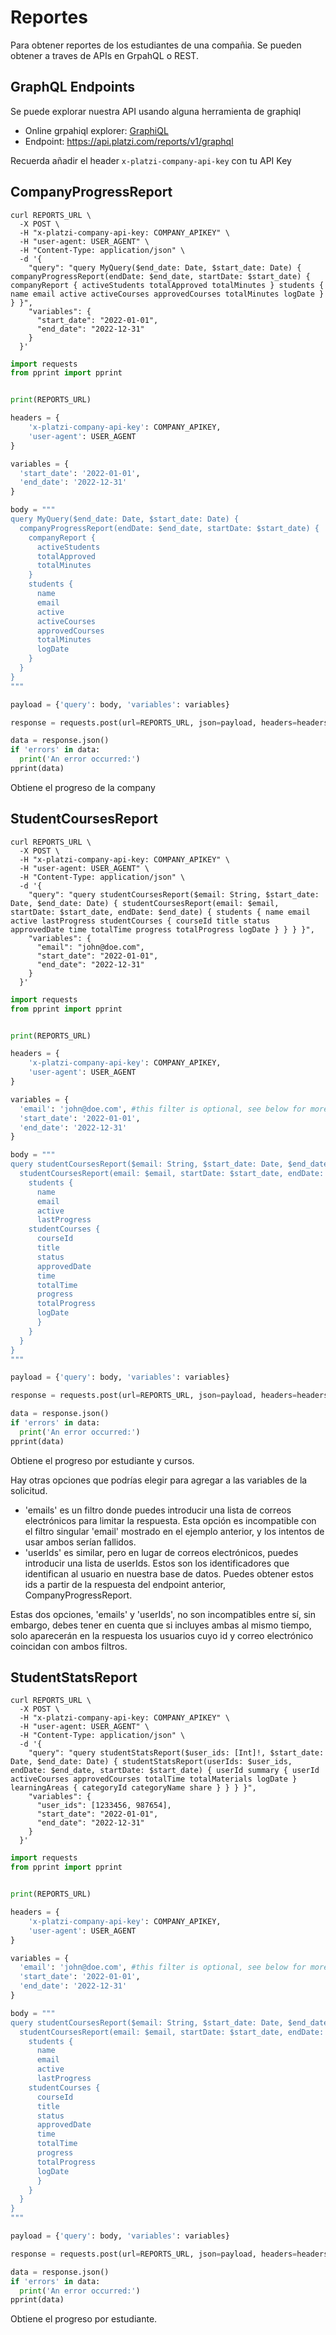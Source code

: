 # Reportes

Para obtener reportes de los estudiantes de una compañia.
Se pueden obtener a traves de APIs en GrpahQL o REST.

## GraphQL Endpoints

Se puede explorar nuestra API usando alguna herramienta de graphiql

- Online grpahiql explorer: [GraphiQL](https://www.npmjs.com/package/graphiql) 
- Endpoint: https://api.platzi.com/reports/v1/graphql

<aside class="success">
Recuerda añadir el header <code>x-platzi-company-api-key</code> con tu API Key
</aside>

## CompanyProgressReport

```shell
curl REPORTS_URL \
  -X POST \
  -H "x-platzi-company-api-key: COMPANY_APIKEY" \
  -H "user-agent: USER_AGENT" \
  -H "Content-Type: application/json" \
  -d '{
    "query": "query MyQuery($end_date: Date, $start_date: Date) { companyProgressReport(endDate: $end_date, startDate: $start_date) { companyReport { activeStudents totalApproved totalMinutes } students { name email active activeCourses approvedCourses totalMinutes logDate } } }",
    "variables": {
      "start_date": "2022-01-01",
      "end_date": "2022-12-31"
    }
  }'
```

```python
import requests
from pprint import pprint


print(REPORTS_URL)

headers = {
    'x-platzi-company-api-key': COMPANY_APIKEY,
    'user-agent': USER_AGENT
}

variables = {
  'start_date': '2022-01-01',
  'end_date': '2022-12-31'
}

body = """
query MyQuery($end_date: Date, $start_date: Date) {
  companyProgressReport(endDate: $end_date, startDate: $start_date) {
    companyReport {
      activeStudents
      totalApproved
      totalMinutes
    }
    students {
      name
      email
      active
      activeCourses
      approvedCourses
      totalMinutes
      logDate
    }
  }
}
"""

payload = {'query': body, 'variables': variables}

response = requests.post(url=REPORTS_URL, json=payload, headers=headers)

data = response.json()
if 'errors' in data:
  print('An error occurred:')
pprint(data)
```

Obtiene el progreso de la company

## StudentCoursesReport

```shell
curl REPORTS_URL \
  -X POST \
  -H "x-platzi-company-api-key: COMPANY_APIKEY" \
  -H "user-agent: USER_AGENT" \
  -H "Content-Type: application/json" \
  -d '{
    "query": "query studentCoursesReport($email: String, $start_date: Date, $end_date: Date) { studentCoursesReport(email: $email, startDate: $start_date, endDate: $end_date) { students { name email active lastProgress studentCourses { courseId title status approvedDate time totalTime progress totalProgress logDate } } } }",
    "variables": {
      "email": "john@doe.com",
      "start_date": "2022-01-01",
      "end_date": "2022-12-31"
    }
  }'
```

```python
import requests
from pprint import pprint


print(REPORTS_URL)

headers = {
    'x-platzi-company-api-key': COMPANY_APIKEY,
    'user-agent': USER_AGENT
}

variables = {
  'email': 'john@doe.com', #this filter is optional, see below for more info
  'start_date': '2022-01-01',
  'end_date': '2022-12-31'
}

body = """
query studentCoursesReport($email: String, $start_date: Date, $end_date: Date) {
  studentCoursesReport(email: $email, startDate: $start_date, endDate: $end_date) {
    students {
      name
      email
      active
      lastProgress
    studentCourses {
      courseId
      title
      status
      approvedDate
      time
      totalTime
      progress
      totalProgress
      logDate
      }
    }
  }
}
"""

payload = {'query': body, 'variables': variables}

response = requests.post(url=REPORTS_URL, json=payload, headers=headers)

data = response.json()
if 'errors' in data:
  print('An error occurred:')
pprint(data)
```

Obtiene el progreso por estudiante y cursos.

Hay otras opciones que podrías elegir para agregar a las variables de la solicitud.

- 'emails' es un filtro donde puedes introducir una lista de correos electrónicos para limitar la respuesta. Esta opción es incompatible con el filtro singular 'email' mostrado en el ejemplo anterior, y los intentos de usar ambos serían fallidos.
- 'userIds' es similar, pero en lugar de correos electrónicos, puedes introducir una lista de userIds. Estos son los identificadores que identifican al usuario en nuestra base de datos. Puedes obtener estos ids a partir de la respuesta del endpoint anterior, CompanyProgressReport.

Estas dos opciones, 'emails' y 'userIds', no son incompatibles entre sí, sin embargo, debes tener en cuenta que si incluyes ambas al mismo tiempo, solo aparecerán en la respuesta los usuarios cuyo id y correo electrónico coincidan con ambos filtros.

## StudentStatsReport

```shell
curl REPORTS_URL \
  -X POST \
  -H "x-platzi-company-api-key: COMPANY_APIKEY" \
  -H "user-agent: USER_AGENT" \
  -H "Content-Type: application/json" \
  -d '{
    "query": "query studentStatsReport($user_ids: [Int]!, $start_date: Date, $end_date: Date) { studentStatsReport(userIds: $user_ids, endDate: $end_date, startDate: $start_date) { userId summary { userId activeCourses approvedCourses totalTime totalMaterials logDate } learningAreas { categoryId categoryName share } } } }",
    "variables": {
      "user_ids": [1233456, 987654],
      "start_date": "2022-01-01",
      "end_date": "2022-12-31"
    }
  }'
```

```python
import requests
from pprint import pprint


print(REPORTS_URL)

headers = {
    'x-platzi-company-api-key': COMPANY_APIKEY,
    'user-agent': USER_AGENT
}

variables = {
  'email': 'john@doe.com', #this filter is optional, see below for more info
  'start_date': '2022-01-01',
  'end_date': '2022-12-31'
}

body = """
query studentCoursesReport($email: String, $start_date: Date, $end_date: Date) {
  studentCoursesReport(email: $email, startDate: $start_date, endDate: $end_date) {
    students {
      name
      email
      active
      lastProgress
    studentCourses {
      courseId
      title
      status
      approvedDate
      time
      totalTime
      progress
      totalProgress
      logDate
      }
    }
  }
}
"""

payload = {'query': body, 'variables': variables}

response = requests.post(url=REPORTS_URL, json=payload, headers=headers)

data = response.json()
if 'errors' in data:
  print('An error occurred:')
pprint(data)
```

Obtiene el progreso por estudiante.